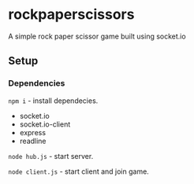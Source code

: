 

# rockpaperscissors

A simple rock paper scissor game built using socket.io

## Setup

### Dependencies

`npm i` - install dependecies.
  - socket.io
  - socket.io-client
  - express
  - readline

`node hub.js` - start server.

`node client.js` - start client and join game.
